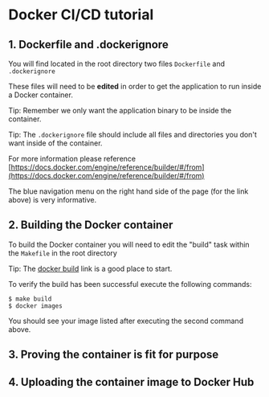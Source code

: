 # Docker CI/CD tutorial

## 1. Dockerfile and .dockerignore

You will find located in the root directory two files `Dockerfile` and `.dockerignore`

These files will need to be **edited** in order to get the application to run inside a Docker container.

Tip: Remember we only want the application binary to be inside the container.

Tip: The `.dockerignore` file should include all files and directories you don't want inside of the container.

For more information please reference [https://docs.docker.com/engine/reference/builder/#/from](https://docs.docker.com/engine/reference/builder/#/from)

The blue navigation menu on the right hand side of the page (for the link above) is very informative.

## 2. Building the Docker container

To build the Docker container you will need to edit the "build" task within the `Makefile` in the root directory

Tip: The [docker build](https://docs.docker.com/engine/reference/commandline/build/) link is a good place to start.

To verify the build has been successful execute the following commands:

```
$ make build
$ docker images
```

You should see your image listed after executing the second command above.

## 3. Proving the container is fit for purpose


## 4. Uploading the container image to Docker Hub
